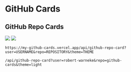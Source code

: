 # GitHub Cards


## GitHub Repo Cards
![](https://my-github-cards.vercel.app/api/github-repo-card?user=robert-warneke&repo=github-cards&theme=light)
![](https://my-github-cards.vercel.app/api/github-repo-card?user=robert-warneke&repo=github-cards&theme=dark)

```
https://my-github-cards.vercel.app/api/github-repo-card?user=USERNAME&repo=REPOSITORY&theme=THEME
```

```
/api/github-repo-card?user=robert-warneke&repo=github-cards&theme=light
```

